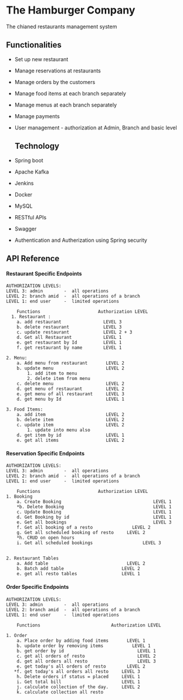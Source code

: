 
 
# The Hamburger Company

The chianed restaurants management system


  
## Functionalities

- Set up new restaurant
- Manage reservations at restaurants
- Manage orders by the customers
- Manage food items at each branch separately
- Manage menus at each branch separately
- Manage payments
- User management - authorization at Admin, Branch and basic level

  ## Technology

- Spring boot
- Apache Kafka
- Jenkins
- Docker
- MySQL
- RESTful APIs
- Swagger
- Authentication and Autherization using Spring security




  
## API Reference

#### Restaurant Specific Endpoints

```http
AUTHORIZATION LEVELS: 
LEVEL 3: admin        -  all operations
LEVEL 2: branch amid  -  all operations of a branch
LEVEL 1: end user     -  limited operations    
```


```http
    Functions                      Authorization LEVEL
  1. Restaurant : 
	a. add restaurant                LEVEL 3
	b. delete restaurant             LEVEL 3               
	c. update restaurant             LEVEL 2 + 3
	d. Get all Restaurant            LEVEL 1
	e. get restaurant by Id          LEVEL 1
	f. get restaurant by name        LEVEL 1 

2. Menu:
	a. Add menu from restaurant       LEVEL 2
	b. update menu                    LEVEL 2
		1. add item to menu    
		2. delete item from menu      
	c. delete menu                    LEVEL 2
	d. get menu of restaurant         LEVEL 2
	e. get menu of all restaurant     LEVEL 3
	d. get menu by Id 				  LEVEL 1	

3. Food Items:
	a. add item                       LEVEL 2
	b. delete item                    LEVEL 2
	c. update item                    LEVEL 2
		1. update into menu also 
	d. get item by id                 LEVEL 1
	e. get all items 				  LEVEL 2
```



#### Reservation Specific Endpoints
```http
AUTHORIZATION LEVELS: 
LEVEL 3: admin        -  all operations
LEVEL 2: branch amid  -  all operations of a branch
LEVEL 1: end user     -  limited operations    
```
```http
    Functions                      Authorization LEVEL
1. Booking
	a. Create Booking  						            LEVEL 1
	*b. Delete Booking 						            LEVEL 1
	c. Update Booking 						            LEVEL 1
	d. Get Booking by id					            LEVEL 1
	e. Get all bookings						            LEVEL 3
	f. Get all booking of a resto 		  	    LEVEL 2
	g. Get all scheduled booking of resto 	  LEVEL 2
	*h. CRUD on open hours
	i. Get all scheduled bookings			        LEVEL 3


2. Restaurant Tables
	a. Add table      		                  LEVEL 2
	b. Batch add table                      LEVEL 2
	e. get all resto tables                 LEVEL 1
```


#### Order Specific Endpoints
```http
AUTHORIZATION LEVELS: 
LEVEL 3: admin        -  all operations
LEVEL 2: branch amid  -  all operations of a branch
LEVEL 1: end user     -  limited operations    
```
```http
    Functions                           Authorization LEVEL

1. Order
	a. Place order by adding food items		  LEVEL 1
	b. update order by removing items		    LEVEL 1
	b. get order by id    		   			      LEVEL 1
	c. get all orders of resto				      LEVEL 2
	d. get all orders all resto				      LEVEL 3
	e. get today's all orders of resto		  LEVEL 2
   *f. get today's all orders all resto		LEVEL 3
    h. Delete orders if status = placed		LEVEL 1
    i. Get total bill						LEVEL 1
    j. calculate collection of the day.		LEVEL 2
    k. calculate collection all resto

```


  
